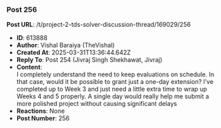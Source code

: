 ### Post 256
**Post URL**: /t/project-2-tds-solver-discussion-thread/169029/256
- **ID**: 613888
- **Author**: Vishal Baraiya (TheVishal)
- **Created At**: 2025-03-31T13:36:44.642Z
- **Reply To**: Post 254 (Jivraj Singh Shekhawat, Jivraj)
- **Content**:  
  I completely understand the need to keep evaluations on schedule. In that case, would it be possible to grant just a one-day extension? I’ve completed up to Week 3 and just need a little extra time to wrap up Weeks 4 and 5 properly. A single day would really help me submit a more polished project without causing significant delays
- **Reactions**: None
- **Post Number**: 256

